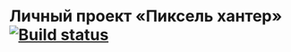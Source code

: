 # Личный проект «Пиксель хантер» [![Build status][travis-image]][travis-url]

[travis-image]: https://travis-ci.org/htmlacademy-ecmascript/254439-pixel-hunter.svg?branch=master
[travis-url]: https://travis-ci.org/htmlacademy-ecmascript/254439-pixel-hunter
